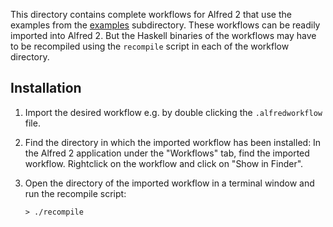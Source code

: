 This directory contains complete workflows for Alfred 2 that use the
examples from the [examples](../examples) subdirectory. These
workflows can be readily imported into Alfred 2. But the Haskell
binaries of the workflows may have to be recompiled using the
`recompile` script in each of the workflow directory.

## Installation

1. Import the desired workflow e.g. by double clicking the
   `.alfredworkflow` file.
2.  Find the directory in which the imported workflow has been
   installed: In the Alfred 2 application under the "Workflows" tab,
   find the imported workflow. Rightclick on the workflow and click on
   "Show in Finder".
3. Open the directory of the imported workflow in a terminal window and
   run the recompile script:

   ```shell
   > ./recompile
   ```
